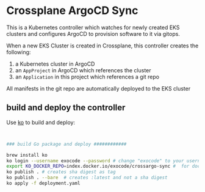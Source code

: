 # Crossplane ArgoCD Sync
This is a Kubernetes controller which watches for newly created EKS clusters and configures ArgoCD to provision software to it via gitops.

When a new EKS Cluster is created in Crossplane, this controller creates the following:
1. a Kubernetes cluster in ArgoCD
2. an `AppProject` in ArgoCD which references the cluster 
3. an `Application` in this project which references a git repo

All manifests in the git repo are automatically deployed to the EKS cluster

## build and deploy the controller
Use [ko](https://github.com/google/ko) to build and deploy:
```bash


### build Go package and deploy ############

brew install ko
ko login --username exocode --password # change "exocode" to your username
export KO_DOCKER_REPO=index.docker.io/exocode/crossargo-sync #  for docker hub
ko publish . # creates sha digest as tag 
ko publish . --bare  # creates :latest and not a sha digest
ko apply -f deployment.yaml
```